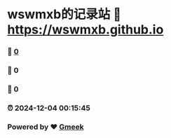 # wswmxb的记录站 :link: https://wswmxb.github.io 
### :page_facing_up: [0](https://wswmxb.github.io/tag.html) 
### :speech_balloon: 0 
### :hibiscus: 0 
### :alarm_clock: 2024-12-04 00:15:45 
### Powered by :heart: [Gmeek](https://github.com/Meekdai/Gmeek)
